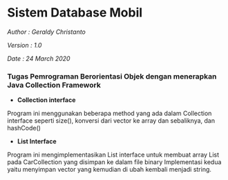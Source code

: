 # Sistem Database Mobil

*Author	: Geraldy Christanto*

*Version	: 1.0*

*Date	: 24 March 2020*

### Tugas Pemrograman Berorientasi Objek dengan menerapkan Java Collection Framework

- **Collection interface**

Program ini menggunakan beberapa method yang ada dalam Collection interface seperti size(), konversi dari vector ke array dan sebaliknya, dan hashCode()

- **List Interface**

Program ini mengimplementasikan List interface untuk membuat array List pada CarCollection yang disimpan ke dalam file binary
Implementasi kedua yaitu menyimpan vector yang kemudian di ubah kembali menjadi string.
